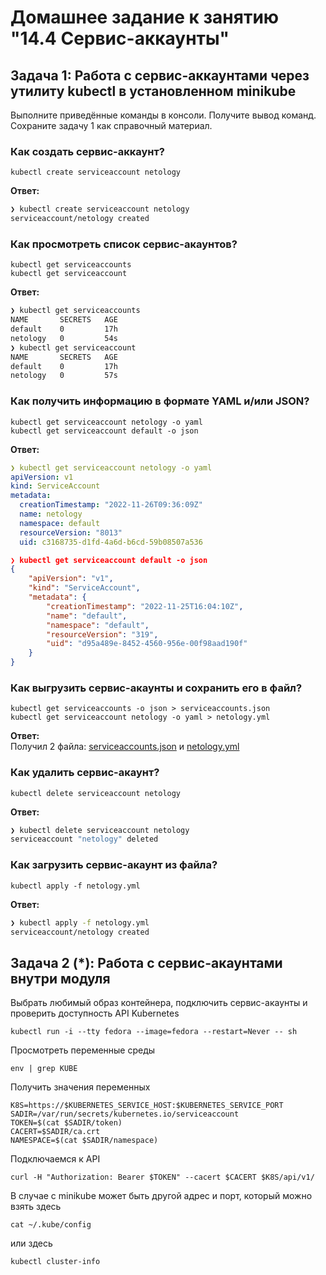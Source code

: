 # Домашнее задание к занятию "14.4 Сервис-аккаунты"

## Задача 1: Работа с сервис-аккаунтами через утилиту kubectl в установленном minikube

Выполните приведённые команды в консоли. Получите вывод команд. Сохраните
задачу 1 как справочный материал.

### Как создать сервис-аккаунт?

```
kubectl create serviceaccount netology
```  
**Ответ:**  
```bash
❯ kubectl create serviceaccount netology
serviceaccount/netology created
```

### Как просмотреть список сервис-акаунтов?

```
kubectl get serviceaccounts
kubectl get serviceaccount
```  
**Ответ:**  
```bash
❯ kubectl get serviceaccounts
NAME       SECRETS   AGE
default    0         17h
netology   0         54s
❯ kubectl get serviceaccount
NAME       SECRETS   AGE
default    0         17h
netology   0         57s
```

### Как получить информацию в формате YAML и/или JSON?

```
kubectl get serviceaccount netology -o yaml
kubectl get serviceaccount default -o json
```  
**Ответ:**  
```yaml
❯ kubectl get serviceaccount netology -o yaml
apiVersion: v1
kind: ServiceAccount
metadata:
  creationTimestamp: "2022-11-26T09:36:09Z"
  name: netology
  namespace: default
  resourceVersion: "8013"
  uid: c3168735-d1fd-4a6d-b6cd-59b08507a536
```
```json
❯ kubectl get serviceaccount default -o json
{
    "apiVersion": "v1",
    "kind": "ServiceAccount",
    "metadata": {
        "creationTimestamp": "2022-11-25T16:04:10Z",
        "name": "default",
        "namespace": "default",
        "resourceVersion": "319",
        "uid": "d95a489e-8452-4560-956e-00f98aad190f"
    }
}
```

### Как выгрузить сервис-акаунты и сохранить его в файл?

```
kubectl get serviceaccounts -o json > serviceaccounts.json
kubectl get serviceaccount netology -o yaml > netology.yml
```  
**Ответ:**  
Получил 2 файла: [serviceaccounts.json](./src/serviceaccounts.json) и [netology.yml](./src/netology.yml)

### Как удалить сервис-акаунт?

```
kubectl delete serviceaccount netology
```  
**Ответ:**  
```bash
❯ kubectl delete serviceaccount netology
serviceaccount "netology" deleted
```

### Как загрузить сервис-акаунт из файла?

```
kubectl apply -f netology.yml
```  
**Ответ:**  
```bash
❯ kubectl apply -f netology.yml
serviceaccount/netology created
```

## Задача 2 (*): Работа с сервис-акаунтами внутри модуля

Выбрать любимый образ контейнера, подключить сервис-акаунты и проверить
доступность API Kubernetes

```
kubectl run -i --tty fedora --image=fedora --restart=Never -- sh
```

Просмотреть переменные среды

```
env | grep KUBE
```

Получить значения переменных

```
K8S=https://$KUBERNETES_SERVICE_HOST:$KUBERNETES_SERVICE_PORT
SADIR=/var/run/secrets/kubernetes.io/serviceaccount
TOKEN=$(cat $SADIR/token)
CACERT=$SADIR/ca.crt
NAMESPACE=$(cat $SADIR/namespace)
```

Подключаемся к API

```
curl -H "Authorization: Bearer $TOKEN" --cacert $CACERT $K8S/api/v1/
```

В случае с minikube может быть другой адрес и порт, который можно взять здесь

```
cat ~/.kube/config
```

или здесь

```
kubectl cluster-info
```
